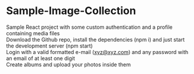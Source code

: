 # Sample-Image-Collection

Sample React project with some custom authentication and a profile containing media files<br />
Download the Github repo, install the dependencies (npm i) and just start the development server (npm start)<br />
Login with a valid formatted e-mail (xyz@xyz.com) and any password with an email of at least one digit<br />
Create albums and upload your photos inside them<br />
